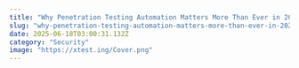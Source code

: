 ```yaml
---
title: "Why Penetration Testing Automation Matters More Than Ever in 2025"
slug: "why-penetration-testing-automation-matters-more-than-ever-in-2025"
date: 2025-06-18T03:00:31.132Z
category: "Security"
image: "https://xtest.ing/Cover.png"
---
```


